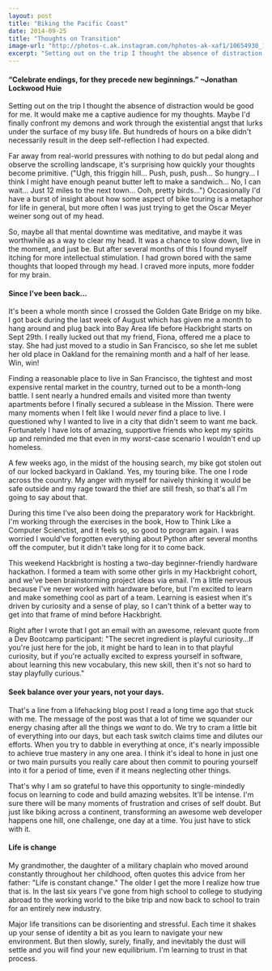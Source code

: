 ```yaml
---
layout: post
title: "Biking the Pacific Coast"
date: 2014-09-25
title: "Thoughts on Transition"
image-url: "http://photos-c.ak.instagram.com/hphotos-ak-xaf1/10654930_1470991516511546_1340830007_n.jpg"
excerpt: "Setting out on the trip I thought the absence of distraction would be good for me. It would make me a captive audience for my thoughts. Maybe I'd finally confront my demons and work through the existential angst that lurks under the surface of my busy life. But hundreds of hours on a bike didn't necessarily result in the deep self-reflection I had expected."
---
```


#### “Celebrate endings, for they precede new beginnings.” ~Jonathan Lockwood Huie

Setting out on the trip I thought the absence of distraction would be good for me. It would make me a captive audience for my thoughts. Maybe I'd finally confront my demons and work through the existential angst that lurks under the surface of my busy life. But hundreds of hours on a bike didn't necessarily result in the deep self-reflection I had expected. 

Far away from real-world pressures with nothing to do but pedal along and observe the scrolling landscape, it's surprising how quickly your thoughts become primitive. ("Ugh, this friggin hill... Push, push, push... So hungry... I think I might have enough peanut butter left to make a sandwich... No, I can wait... Just 12 miles to the next town... Ooh, pretty birds...") Occasionally I'd have a burst of insight about how some aspect of bike touring is a metaphor for life in general, but more often I was just trying to get the Oscar Meyer weiner song out of my head.

So, maybe all that mental downtime was meditative, and maybe it was worthwhile as a way to clear my head. It was a chance to slow down, live in the moment, and just be. But after several months of this I found myself itching for more intellectual stimulation. I had grown bored with the same thoughts that looped through my head. I craved more inputs, more fodder for my brain. 


#### Since I've been back...

It's been a whole month since I crossed the Golden Gate Bridge on my bike. I got back during the last week of August which has given me a month to hang around and plug back into Bay Area life before Hackbright starts on Sept 29th. I really lucked out that my friend, Fiona, offered me a place to stay. She had just moved to a studio in San Francisco, so she let me sublet her old place in Oakland for the remaining month and a half of her lease. Win, win!

Finding a reasonable place to live in San Francisco, the tightest and most expensive rental market in the country, turned out to be a month-long battle. I sent nearly a hundred emails and visited more than twenty apartments before I finally secured a sublease in the Mission. There were many moments when I felt like I would *never* find a place to live. I questioned why I wanted to live in a city that didn't seem to want me back. Fortunately I have lots of amazing, supportive friends who kept my spirits up and reminded me that even in my worst-case scenario I wouldn't end up homeless.

A few weeks ago, in the midst of the housing search, my bike got stolen out of our locked backyard in Oakland. Yes, my touring bike. The one I rode across the country. My anger with myself for naively thinking it would be safe outside and my rage toward the thief are still fresh, so that's all I'm going to say about that.

During this time I've also been doing the preparatory work for Hackbright. I'm working through the exercises in the book, How to Think Like a Computer Scienctist, and it feels so, so good to program again. I was worried I would've forgotten everything about Python after several months off the computer, but it didn't take long for it to come back. 

This weekend Hackbright is hosting a two-day beginner-friendly hardware hackathon. I formed a team with some other girls in my Hackbright cohort, and we've been brainstorming project ideas via email. I'm a little nervous because I've never worked with hardware before, but I'm excited to learn and make something cool as part of a team. Learning is easiest when it's driven by curiosity and a sense of play, so I can't think of a better way to get into that frame of mind before Hackbright. 

Right after I wrote that I got an email with an awesome, relevant quote from a Dev Bootcamp participant: "The secret ingredient is playful curiosity...If you're just here for the job, it might be hard to lean in to that playful curiosity, but if you're actually excited to express yourself in software, about learning this new vocabulary, this new skill, then it's not so hard to stay playfully curious."

#### Seek balance over your years, not your days. 

That's a line from a lifehacking blog post I read a long time ago that stuck with me. The message of the post was that a lot of time we squander our energy chasing after all the things we *want* to do. We try to cram a little bit of everything into our days, but each task switch claims time and dilutes our efforts. When you try to dabble in everything at once, it's nearly impossible to achieve true mastery in any one area. I think it's ideal to hone in just one or two main pursuits you really care about then commit to pouring yourself into it for a period of time, even if it means neglecting other things.

That's why I am so grateful to have this opportunity to single-mindedly focus on learning to code and build amazing websites. It'll be intense. I'm sure there will be many moments of frustration and crises of self doubt. But just like biking across a continent, transforming an awesome web developer happens one hill, one challenge, one day at a time. You just have to stick with it.

#### Life is change

My grandmother, the daughter of a military chaplain who moved around constantly throughout her childhood, often quotes this advice from her father: "Life is constant change." The older I get the more I realize how true that is. In the last six years I've gone from high school to college to studying abroad to the working world to the bike trip and now back to school to train for an entirely new industry. 

Major life transitions can be disorienting and stressful. Each time it shakes up your sense of identity a bit as you learn to navigate your new environment. But then slowly, surely, finally, and inevitably the dust will settle and you will find your new equilibrium. I'm learning to trust in that process.
